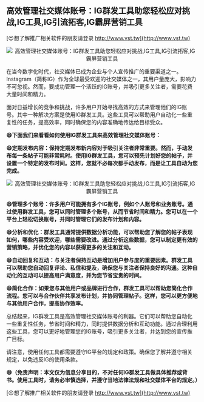 ## **高效管理社交媒体账号：IG群发工具助您轻松应对挑战,IG工具,IG引流拓客,IG霸屏营销工具**

[😍想了解推广相关软件的朋友请登录 http://www.vst.tw](http://www.vst.tw)

 <center><img src="https://vst.tw/MP4/tuiguang/png/6.png" alt="高效管理社交媒体账号：IG群发工具助您轻松应对挑战,IG工具,IG引流拓客,IG霸屏营销工具"></center>

在当今数字化时代，社交媒体已成为企业与个人宣传推广的重要渠道之一。Instagram（简称IG）作为全球最受欢迎的社交媒体之一，其用户量庞大，影响力不可忽视。然而，要成功管理一个活跃的IG账号，并吸引更多关注者，需要花费大量时间和精力。

面对日益增长的竞争和挑战，许多用户开始寻找高效的方式来管理他们的IG账号。其中一种解决方案是使用IG群发工具。这些工具可以帮助用户自动化一些重复性的任务，提高效率，同时确保您的内容准确地传达给目标受众。

**😄下面我们来看看如何使用IG群发工具来高效管理社交媒体账号：**

**😄定期发布内容：保持定期发布新内容对于吸引关注者非常重要。然而，手动发布每一条帖子可能非常耗时。使用IG群发工具，您可以预先计划好您的帖子，并设置一个特定的发布时间。这样，您就不必每次都手动发布，而是让工具自动为您完成。**

 <center><img src="https://vst.tw/MP4/tuiguang/png/4.png" alt="高效管理社交媒体账号：IG群发工具助您轻松应对挑战,IG工具,IG引流拓客,IG霸屏营销工具"></center>

**😄管理多个账号：许多用户可能拥有多个IG账号，例如个人账号和业务账号。通过使用群发工具，您可以同时管理多个账号，从而节省时间和精力。您可以在一个平台上轻松切换账号，并同时管理它们的发布计划和内容。**

**😄分析和优化：群发工具通常提供数据分析功能，可以帮助您了解您的帖子表现如何，哪些内容受欢迎，哪些需要改进。通过分析这些数据，您可以制定更有效的营销策略，并优化您的内容以获得更多的关注和互动。**

**😄自动回复和互动：与关注者保持互动是增加用户参与度的重要因素。群发工具可以帮助您自动回复评论、私信和提及，确保您与关注者保持良好的沟通。这种自动化的互动可以提高用户满意度，并为您节省宝贵的时间。**

**😄简化合作：如果您与其他用户或品牌进行合作，群发工具可以帮助您简化合作流程。您可以与合作伙伴共享发布计划，并协同管理帖子。这样，您可以更方便地与其他用户合作，提高协作效率。**

总结起来，IG群发工具是高效管理社交媒体账号的利器。它们可以帮助您自动化一些重复性任务，节省时间和精力，同时提供数据分析和互动功能。通过合理利用这些工具，您可以更好地管理您的IG账号，吸引更多关注者，并达到您的宣传推广目标。

请注意，使用任何工具都需要遵守IG平台的规定和政策。确保您了解并遵守相关规定，以免违反IG的使用条款。

**😄（免责声明：本文仅为信息分享目的，不对任何IG群发工具做具体推荐或背书。使用工具时，请务必审慎选择，并遵守当地法律法规和社交媒体平台的规定。）**

[😍想了解推广相关软件的朋友请登录 http://www.vst.tw](http://www.vst.tw)



